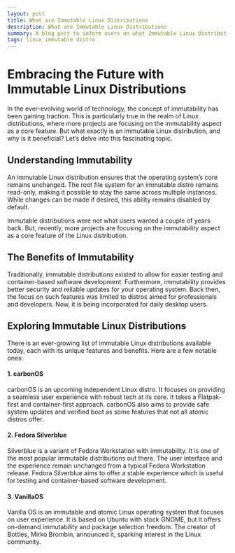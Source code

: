 ```yaml
---
layout: post
title: What are Immutable Linux Distributions
description: What are Immutable Linux Distributions
summary: A blog post to inform users on what Immutable Linux Distributions are.
tags: linux immutable distro
---
```


# Embracing the Future with Immutable Linux Distributions
In the ever-evolving world of technology, the concept of immutability has been gaining traction. This is particularly true in the realm of Linux distributions, where more projects are focusing on the immutability aspect as a core feature. But what exactly is an immutable Linux distribution, and why is it beneficial? Let’s delve into this fascinating topic.

## Understanding Immutability
An immutable Linux distribution ensures that the operating system’s core remains unchanged. The root file system for an immutable distro remains read-only, making it possible to stay the same across multiple instances. While changes can be made if desired, this ability remains disabled by default.

Immutable distributions were not what users wanted a couple of years back. But, recently, more projects are focusing on the immutability aspect as a core feature of the Linux distribution.

## The Benefits of Immutability
Traditionally, immutable distributions existed to allow for easier testing and container-based software development. Furthermore, immutability provides better security and reliable updates for your operating system. Back then, the focus on such features was limited to distros aimed for professionals and developers. Now, it is being incorporated for daily desktop users.

## Exploring Immutable Linux Distributions
There is an ever-growing list of immutable Linux distributions available today, each with its unique features and benefits. Here are a few notable ones:

#### 1. carbonOS
carbonOS is an upcoming independent Linux distro. It focuses on providing a seamless user experience with robust tech at its core. It takes a Flatpak-first and container-first approach. carbonOS also aims to provide safe system updates and verified boot as some features that not all atomic distros offer.

#### 2. Fedora Silverblue
Silverblue is a variant of Fedora Workstation with immutability. It is one of the most popular immutable distributions out there. The user interface and the experience remain unchanged from a typical Fedora Workstation release. Fedora Silverblue aims to offer a stable experience which is useful for testing and container-based software development.

#### 3. VanillaOS
Vanilla OS is an immutable and atomic Linux operating system that focuses on user experience. It is based on Ubuntu with stock GNOME, but it offers on-demand immutability and package selection freedom. The creator of Bottles, Mirko Brombin, announced it, sparking interest in the Linux community.
